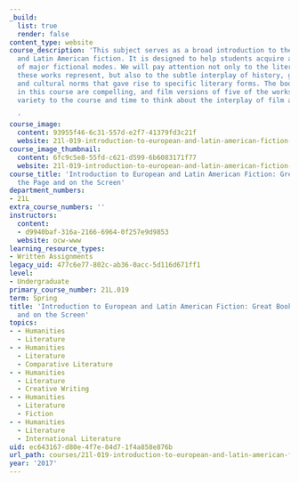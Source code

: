 ```yaml
---
_build:
  list: true
  render: false
content_type: website
course_description: 'This subject serves as a broad introduction to the field of European
  and Latin American fiction. It is designed to help students acquire a general understanding
  of major fictional modes. We will pay attention not only to the literary movements
  these works represent, but also to the subtle interplay of history, geography, language
  and cultural norms that gave rise to specific literary forms. The books we read
  in this course are compelling, and film versions of five of the works we read give
  variety to the course and time to think about the interplay of film and print.

  '
course_image:
  content: 93955f46-6c31-557d-e2f7-41379fd3c21f
  website: 21l-019-introduction-to-european-and-latin-american-fiction-great-books-on-the-page-and-on-the-screen-spring-2017
course_image_thumbnail:
  content: 6fc9c5e8-55fd-c621-d599-6b6083171f77
  website: 21l-019-introduction-to-european-and-latin-american-fiction-great-books-on-the-page-and-on-the-screen-spring-2017
course_title: 'Introduction to European and Latin American Fiction: Great Books on
  the Page and on the Screen'
department_numbers:
- 21L
extra_course_numbers: ''
instructors:
  content:
  - d9940baf-316a-2166-6964-0f257e9d9853
  website: ocw-www
learning_resource_types:
- Written Assignments
legacy_uid: 477c6e77-802c-ab36-0acc-5d116d671ff1
level:
- Undergraduate
primary_course_number: 21L.019
term: Spring
title: 'Introduction to European and Latin American Fiction: Great Books on the Page
  and on the Screen'
topics:
- - Humanities
  - Literature
- - Humanities
  - Literature
  - Comparative Literature
- - Humanities
  - Literature
  - Creative Writing
- - Humanities
  - Literature
  - Fiction
- - Humanities
  - Literature
  - International Literature
uid: ec643167-d80e-4f7e-84d7-1f4a858e876b
url_path: courses/21l-019-introduction-to-european-and-latin-american-fiction-great-books-on-the-page-and-on-the-screen-spring-2017
year: '2017'
---
```

